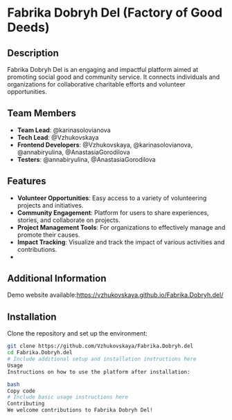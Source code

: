# Fabrika Dobryh Del (Factory of Good Deeds)

## Description
Fabrika Dobryh Del is an engaging and impactful platform aimed at promoting social good and community service. It connects individuals and organizations for collaborative charitable efforts and volunteer opportunities.

## Team Members
- **Team Lead**: @karinasolovianova
- **Tech Lead**: @Vzhukovskaya
- **Frontend Developers**: @Vzhukovskaya, @karinasolovianova, @annabiryulina, @AnastasiaGorodilova
- **Testers**: @annabiryulina, @AnastasiaGorodilova

## Features
- **Volunteer Opportunities**: Easy access to a variety of volunteering projects and initiatives.
- **Community Engagement**: Platform for users to share experiences, stories, and collaborate on projects.
- **Project Management Tools**: For organizations to effectively manage and promote their causes.
- **Impact Tracking**: Visualize and track the impact of various activities and contributions.
- 
## Additional Information
Demo website available:https://vzhukovskaya.github.io/Fabrika.Dobryh.del/

## Installation
Clone the repository and set up the environment:
```bash
git clone https://github.com/Vzhukovskaya/Fabrika.Dobryh.del
cd Fabrika.Dobryh.del
# Include additional setup and installation instructions here
Usage
Instructions on how to use the platform after installation:

bash
Copy code
# Include basic usage instructions here
Contributing
We welcome contributions to Fabrika Dobryh Del!

